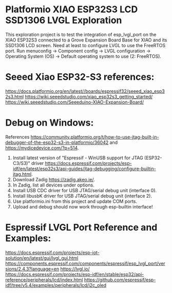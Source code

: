 # Platformio XIAO ESP32S3 LCD SSD1306 LVGL Exploration
This exploration project is to test the integration of esp_lvgl_port on the XIAO ESP32S3 connected to a Grove Expansion Board Base for XIAO and its SSD1306 LCD screen.
Need at least to configure LVGL to use the FreeRTOS port. Run menuconfig -> Component config -> LVGL configuration -> Operating System (OS) -> Default operating system to use (2: FreeRTOS).

# Seeed Xiao ESP32-S3 references:
https://docs.platformio.org/en/latest//boards/espressif32/seeed_xiao_esp32s3.html
https://wiki.seeedstudio.com/xiao_esp32s3_getting_started/
https://wiki.seeedstudio.com/Seeeduino-XIAO-Expansion-Board/

# Debug on Windows:
References https://community.platformio.org/t/how-to-use-jtag-built-in-debugger-of-the-esp32-s3-in-platformio/36042 and https://mydicedevice.com/?p=514.
1. Install latest version of "Espressif - WinUSB support for JTAG (ESP32-C3/S3)" driver https://docs.espressif.com/projects/esp-idf/en/latest/esp32s3/api-guides/jtag-debugging/configure-builtin-jtag.html.
2. Download Zadig https://zadig.akeo.ie/.
3. In Zadig, list all devices under options.
4. Install USB CDC driver for USB JTAG/serial debug unit (interface 0).
5. Install libusbK driver for USB JTAG/serial debug unit (interface 2).
6. Use platformio.ini from this project and update COM ports.
7. Upload and debug should now work through esp-builtin interface!

# Espressif LVGL Port Reference and Examples:
https://docs.espressif.com/projects/esp-iot-solution/en/latest/gui/lvgl_gui.html
https://components.espressif.com/components/espressif/esp_lvgl_port/versions/2.4.3?language=en
https://lvgl.io/
https://docs.espressif.com/projects/esp-idf/en/stable/esp32/api-reference/peripherals/lcd/index.html
https://github.com/espressif/esp-idf/tree/v5.4/examples/peripherals/lcd/i2c_oled
